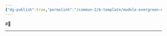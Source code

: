 ```yaml
---
{"dg-publish":true,"permalink":"/commun-2/6-template/modele-evergreen-note-publique/"}
---
```


#🌱 

---
